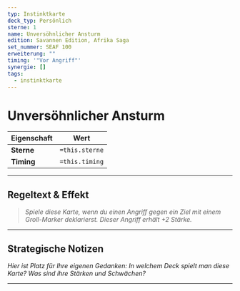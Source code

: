 ```yaml
---
typ: Instinktkarte
deck_typ: Persönlich
sterne: 1
name: Unversöhnlicher Ansturm
edition: Savannen Edition, Afrika Saga
set_nummer: SEAF 100
erweiterung: ""
timing: '"Vor Angriff"'
synergie: []
tags:
  - instinktkarte
---
```


# Unversöhnlicher Ansturm

| Eigenschaft | Wert |
|---|---|
| **Sterne** | `=this.sterne` |
| **Timing** | `=this.timing` |

---
## Regeltext & Effekt

> *Spiele diese Karte, wenn du einen Angriff gegen ein Ziel mit einem Groll-Marker deklarierst. Dieser Angriff erhält +2 Stärke.*

---
## Strategische Notizen

*Hier ist Platz für Ihre eigenen Gedanken: In welchem Deck spielt man diese Karte? Was sind ihre Stärken und Schwächen?*

---
